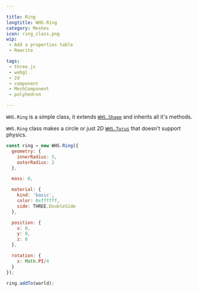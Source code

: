 ```yaml
---

title: Ring
longtitle: WHS.Ring
category: Meshes
icon: ring_class.png
wip: 
 - Add a properties table
 - Rewrite

tags:
 - three.js
 - webgl
 - 2d
 - component
 - MeshComponent
 - polyhedron

---
```



`WHS.Ring` is a simple class, it extends <a href="#shape">`WHS.Shape`</a> and inherits all it's methods.

`WHS.Ring` class makes a circle or just 2D <a href="#torus">`WHS.Torus`</a> that doesn't support physics.

```javascript
const ring = new WHS.Ring({
  geometry: {
    innerRadius: 5,
    outerRadius: 2
  },

  mass: 0,

  material: {
    kind: 'basic',
    color: 0xffffff,
    side: THREE.DoubleSide
  },

  position: {
    x: 0,
    y: 8,
    z: 0
  },

  rotation: {
    x: Math.PI/4
  }
});

ring.addTo(world);
```

